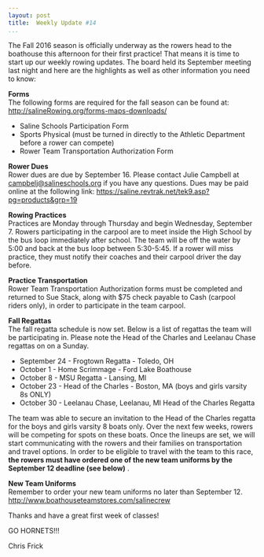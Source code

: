 ```yaml
---
layout: post  
title:  Weekly Update #14  
...
```


The Fall 2016 season is officially underway as the rowers head to the
boathouse this afternoon for their first practice! That means it is time
to start up our weekly rowing updates. The board held its September
meeting last night and here are the highlights as well as other
information you need to know:

**Forms**  
The following forms are required for the fall season can be found at:
<http://salineRowing.org/forms-maps-downloads/>

-   Saline Schools Participation Form
-   Sports Physical (must be turned in directly to the Athletic
    Department before a rower can compete)
-   Rower Team Transportation Authorization Form

**Rower Dues**  
Rower dues are due by September 16. Please contact Julie Campbell at
<campbelj@salineschools.org> if you have any questions. Dues may be paid
online at the following link:
<https://saline.revtrak.net/tek9.asp?pg=products&grp=19>

**Rowing Practices**  
Practices are Monday through Thursday and begin Wednesday, September 7.
Rowers participating in the carpool are to meet inside the High School
by the bus loop immediately after school. The team will be off the water
by 5:00 and back at the bus loop between 5:30-5:45. If a rower will miss
practice, they must notify their coaches and their carpool driver the
day before.

**Practice Transportation**  
Rower Team Transportation Authorization forms must be completed and
returned to Sue Stack, along with $75 check payable to Cash (carpool
riders only), in order to participate in the team carpool.

**Fall Regattas**  
The fall regatta schedule is now set. Below is a list of regattas the
team will be participating in. Please note the Head of the Charles and
Leelanau Chase regattas on on a Sunday.

-   September 24 - Frogtown Regatta - Toledo, OH
-   October 1 - Home Scrimmage - Ford Lake Boathouse
-   October 8 - MSU Regatta - Lansing, MI
-   October 23 - Head of the Charles - Boston, MA (boys and girls
    varsity 8s ONLY)
-   October 30 - Leelanau Chase, Leelanau, MI Head of the Charles
    Regatta

The team was able to secure an invitation to the Head of the Charles
regatta for the boys and girls varsity 8 boats only. Over the next few
weeks, rowers will be competing for spots on these boats. Once the
lineups are set, we will start communicating with the rowers and their
families on transportation and travel options. In order to be eligible
to travel with the team to this race, **the rowers must have ordered one of the new team uniforms by the
September 12 deadline (see below)**
.

**New Team Uniforms**  
Remember to order your new team uniforms no later than September 12.
<http://www.boathouseteamstores.com/salinecrew>

Thanks and have a great first week of classes!

GO HORNETS!!!

Chris Frick
